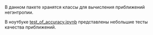 В данном пакете хранятся классы для вычисления приближений негэнтропии.

В ноутбуке [test_of_accuracy.ipynb](test_of_accuracy.ipynb) представлены небольшие тесты качества приближений.